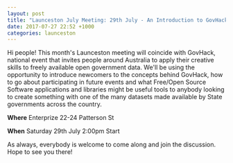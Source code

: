 ```yaml
---
layout: post
title: "Launceston July Meeting: 29th July - An Introduction to GovHack (Enterprize)"
date: 2017-07-27 22:52 +1000
categories: launceston
---
```


Hi people! This month's Launceston meeting will coincide with GovHack,
national event that invites people around Australia to apply their creative
skills to freely available open government data.
We'll be using the opportunity to introduce newcomers to the concepts behind
GovHack, how to go about participating in future events and what Free/Open
Source Software applications and libraries might be useful tools to anybody
looking to create something with one of the many datasets made available by
State governments across the country.

 **Where**
Enterprize
22-24 Patterson St

**When**
Saturday 29th July
2:00pm Start

As always, everybody is welcome to come along and join the discussion. Hope to
see you there!